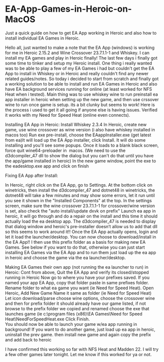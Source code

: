 # EA-App-Games-in-Heroic-on-MacOS
Just a quick guide on how to get EA App working in Heroic and also how to install individual EA Games in Heroic.



Hello all, just wanted to make a note that the EA App (windows) is working for me in Heroic 2.15.2 and Wine Crossover 23.7.1.1-1 and Whiskey.  I can install my EA games and play in Heroic finally!  The last few days i finally got some time to tinker and setup my Heroic install.  One thing i really wanted was to be able to play a few of my EA Games i had but couldn't get the EA App to install in Whiskey or in Heroic and really couldn't find any newer related guides/notes.  So today i decided to start from scratch and finally got a working solution to be able to install and run EA Games in Heroic and also have EA background services running for online (at least worked for NFS Heat when i tested). Main thing was to use whiskey wine to run preinstall ea app installer in heroic when setting up the new game, and then use crssover wine to run once game is setup.  its a bit clunky but seems to work!
Here is the process i used to get it all going if anyone else is having issues.  Verified it works with my Need for Speed Heat (online even connects).  

Installing EA App in Heroic:
Install Whiskey 2.3.4
In Heroic, create new game, use wine crossover as wine version (i also have whiskey installed in macos too)
Run exe pre-install, choose the EAappInstaller.exe (get latest from ea)It will load up the EA App installer, click Install.  It will do some installing and you'll see some popups.  Once it loads to a blank black screen, force quit wine64-preloader in  macos. (We need to use the d3dcompiler_47 dll to show the dialog but you can't do that until you have the app/game installed in heroic)
In the new game window, point the exe to the eadesktop.exe app and click on finish

Fixing EA App after Install:

In Heroic, right click on the EA App, go to Settings.  At the bottom click on winetricks,  then install the d3dcompiler_47 and dotnet48 in winetricks, the dotnet48 will take a few minutes and may show some errors, let it run until you see it shown in the "Installed Components" at the top.
In the settings screen, make sure the wine crossover 23.7.1.1-1 for crossover/wine version is set, also check the "auto install/update dxvk on prefix"
Launch ea app in heroic, it will go through and do a repair on the install and this time it should actually load the ea desktop app. The d3dcompiler_47 is needed to display that dialog window and heroic's pre-installer doesn’t allow us to add that dll so this seems to work around it!!
Once the EA App actually opens, login and let it load the launcher/desktop.  You can now choose to download/install in the EA App!!  I then use this prefix folder as a basis for making new EA Games.  See below if you want to do that, otherwise you can just start installing EA Games via the EA App and to run them just load up the ea app in heroic and choose the game via the ea launcher/desktop.

Making EA Games their own app (not running the ea launcher to run) in Heroic:
Cont from above, Quit the EA App and verify its closed/stopped running in Heroic
Now go to where you have your prefixes saved.   If you named your app EA App, copy that folder paste in same prefixes folder.  Rename folder to what ea game you want (ie Need for Speed Heat).
Open Heroic, Add New Game
Name it same as folder (ie Need for Speed Heat)
Let icon download/parse
choose wine options, choose the crossover wine and then for prefix folder it should already have our game listed, if not browse to the prefix folder we copied and renamed
choose the exe that launches game (ie c:\program files (x86)\EA Games\Need for Speed Heat\NeedForSpeedHeat.exe
Click Finish.  
You should now be able to launch your game w/ea app running in background!
If you want to do another game, just load up ea app in heroic, uninstall the prev game.  then install new game and again copy the prefix and add back to heroic 

I have confirmed this working so far with NFS Heat and Madden 22. I will try a few other games later tonight.  Let me know if this worked for ya or not. 
